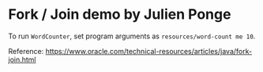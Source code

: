 # Fork / Join demo by Julien Ponge

To run `WordCounter`, set program arguments as `resources/word-count me 10`.

Reference: https://www.oracle.com/technical-resources/articles/java/fork-join.html
